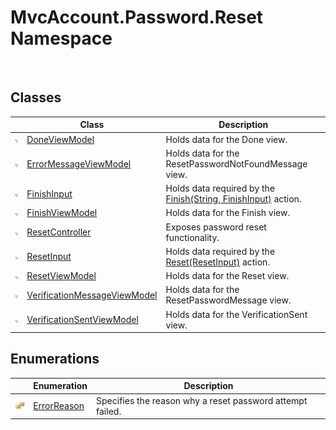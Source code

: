 MvcAccount.Password.Reset Namespace
===================================
 


Classes
-------

                | Class                              | Description                                                         
--------------- | ---------------------------------- | ------------------------------------------------------------------- 
![Public class] | [DoneViewModel][1]                 | Holds data for the Done view.                                       
![Public class] | [ErrorMessageViewModel][2]         | Holds data for the ResetPasswordNotFoundMessage view.               
![Public class] | [FinishInput][3]                   | Holds data required by the [Finish(String, FinishInput)][4] action. 
![Public class] | [FinishViewModel][5]               | Holds data for the Finish view.                                     
![Public class] | [ResetController][6]               | Exposes password reset functionality.                               
![Public class] | [ResetInput][7]                    | Holds data required by the [Reset(ResetInput)][8] action.           
![Public class] | [ResetViewModel][9]                | Holds data for the Reset view.                                      
![Public class] | [VerificationMessageViewModel][10] | Holds data for the ResetPasswordMessage view.                       
![Public class] | [VerificationSentViewModel][11]    | Holds data for the VerificationSent view.                           


Enumerations
------------

                      | Enumeration       | Description                                               
--------------------- | ----------------- | --------------------------------------------------------- 
![Public enumeration] | [ErrorReason][12] | Specifies the reason why a reset password attempt failed. 

[1]: DoneViewModel/README.md
[2]: ErrorMessageViewModel/README.md
[3]: FinishInput/README.md
[4]: ResetController/Finish_1.md
[5]: FinishViewModel/README.md
[6]: ResetController/README.md
[7]: ResetInput/README.md
[8]: ResetController/Reset_1.md
[9]: ResetViewModel/README.md
[10]: VerificationMessageViewModel/README.md
[11]: VerificationSentViewModel/README.md
[12]: ErrorReason/README.md
[Public class]: ../_icons/pubclass.gif "Public class"
[Public enumeration]: ../_icons/pubenumeration.gif "Public enumeration"